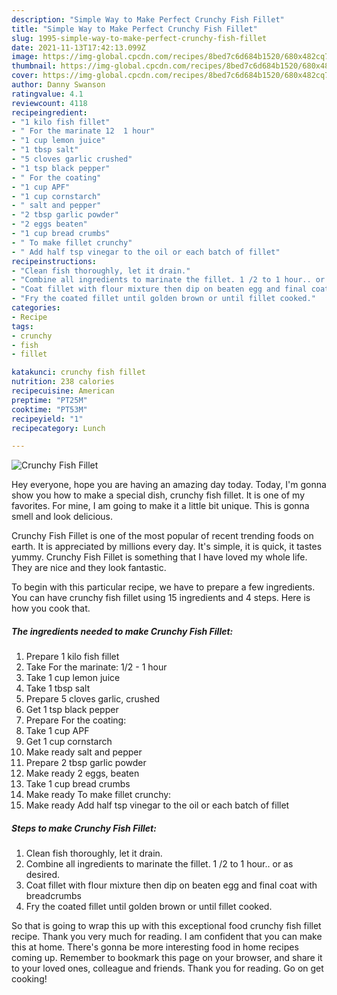```yaml
---
description: "Simple Way to Make Perfect Crunchy Fish Fillet"
title: "Simple Way to Make Perfect Crunchy Fish Fillet"
slug: 1995-simple-way-to-make-perfect-crunchy-fish-fillet
date: 2021-11-13T17:42:13.099Z
image: https://img-global.cpcdn.com/recipes/8bed7c6d684b1520/680x482cq70/crunchy-fish-fillet-recipe-main-photo.jpg
thumbnail: https://img-global.cpcdn.com/recipes/8bed7c6d684b1520/680x482cq70/crunchy-fish-fillet-recipe-main-photo.jpg
cover: https://img-global.cpcdn.com/recipes/8bed7c6d684b1520/680x482cq70/crunchy-fish-fillet-recipe-main-photo.jpg
author: Danny Swanson
ratingvalue: 4.1
reviewcount: 4118
recipeingredient:
- "1 kilo fish fillet"
- " For the marinate 12  1 hour"
- "1 cup lemon juice"
- "1 tbsp salt"
- "5 cloves garlic crushed"
- "1 tsp black pepper"
- " For the coating"
- "1 cup APF"
- "1 cup cornstarch"
- " salt and pepper"
- "2 tbsp garlic powder"
- "2 eggs beaten"
- "1 cup bread crumbs"
- " To make fillet crunchy"
- " Add half tsp vinegar to the oil or each batch of fillet"
recipeinstructions:
- "Clean fish thoroughly, let it drain."
- "Combine all ingredients to marinate the fillet. 1 /2 to 1 hour.. or as desired."
- "Coat fillet with flour mixture then dip on beaten egg and final coat with breadcrumbs"
- "Fry the coated fillet until golden brown or until fillet cooked."
categories:
- Recipe
tags:
- crunchy
- fish
- fillet

katakunci: crunchy fish fillet 
nutrition: 238 calories
recipecuisine: American
preptime: "PT25M"
cooktime: "PT53M"
recipeyield: "1"
recipecategory: Lunch

---
```



![Crunchy Fish Fillet](https://img-global.cpcdn.com/recipes/8bed7c6d684b1520/680x482cq70/crunchy-fish-fillet-recipe-main-photo.jpg)

Hey everyone, hope you are having an amazing day today. Today, I'm gonna show you how to make a special dish, crunchy fish fillet. It is one of my favorites. For mine, I am going to make it a little bit unique. This is gonna smell and look delicious.



Crunchy Fish Fillet is one of the most popular of recent trending foods on earth. It is appreciated by millions every day. It's simple, it is quick, it tastes yummy. Crunchy Fish Fillet is something that I have loved my whole life. They are nice and they look fantastic.


To begin with this particular recipe, we have to prepare a few ingredients. You can have crunchy fish fillet using 15 ingredients and 4 steps. Here is how you cook that.

<!--inarticleads1-->

##### The ingredients needed to make Crunchy Fish Fillet:

1. Prepare 1 kilo fish fillet
1. Take  For the marinate: 1/2 - 1 hour
1. Take 1 cup lemon juice
1. Take 1 tbsp salt
1. Prepare 5 cloves garlic, crushed
1. Get 1 tsp black pepper
1. Prepare  For the coating:
1. Take 1 cup APF
1. Get 1 cup cornstarch
1. Make ready  salt and pepper
1. Prepare 2 tbsp garlic powder
1. Make ready 2 eggs, beaten
1. Take 1 cup bread crumbs
1. Make ready  To make fillet crunchy:
1. Make ready  Add half tsp vinegar to the oil or each batch of fillet




<!--inarticleads2-->

##### Steps to make Crunchy Fish Fillet:

1. Clean fish thoroughly, let it drain.
1. Combine all ingredients to marinate the fillet. 1 /2 to 1 hour.. or as desired.
1. Coat fillet with flour mixture then dip on beaten egg and final coat with breadcrumbs
1. Fry the coated fillet until golden brown or until fillet cooked.




So that is going to wrap this up with this exceptional food crunchy fish fillet recipe. Thank you very much for reading. I am confident that you can make this at home. There's gonna be more interesting food in home recipes coming up. Remember to bookmark this page on your browser, and share it to your loved ones, colleague and friends. Thank you for reading. Go on get cooking!
